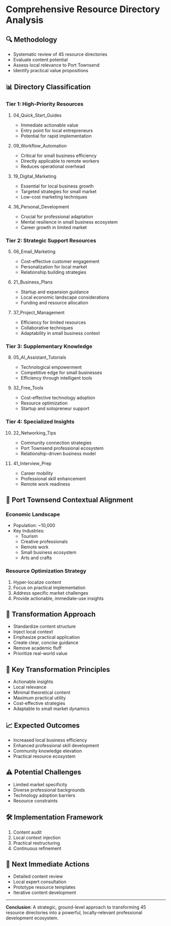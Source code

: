 # Comprehensive Resource Directory Analysis

## 🔍 Methodology
- Systematic review of 45 resource directories
- Evaluate content potential
- Assess local relevance to Port Townsend
- Identify practical value propositions

## 📊 Directory Classification

### Tier 1: High-Priority Resources
1. 04_Quick_Start_Guides
   - Immediate actionable value
   - Entry point for local entrepreneurs
   - Potential for rapid implementation

2. 09_Workflow_Automation
   - Critical for small business efficiency
   - Directly applicable to remote workers
   - Reduces operational overhead

3. 19_Digital_Marketing
   - Essential for local business growth
   - Targeted strategies for small market
   - Low-cost marketing techniques

4. 36_Personal_Development
   - Crucial for professional adaptation
   - Mental resilience in small business ecosystem
   - Career growth in limited market

### Tier 2: Strategic Support Resources
5. 06_Email_Marketing
   - Cost-effective customer engagement
   - Personalization for local market
   - Relationship building strategies

6. 21_Business_Plans
   - Startup and expansion guidance
   - Local economic landscape considerations
   - Funding and resource allocation

7. 37_Project_Management
   - Efficiency for limited resources
   - Collaborative techniques
   - Adaptability in small business context

### Tier 3: Supplementary Knowledge
8. 05_AI_Assistant_Tutorials
   - Technological empowerment
   - Competitive edge for small businesses
   - Efficiency through intelligent tools

9. 32_Free_Tools
   - Cost-effective technology adoption
   - Resource optimization
   - Startup and solopreneur support

### Tier 4: Specialized Insights
10. 22_Networking_Tips
    - Community connection strategies
    - Port Townsend professional ecosystem
    - Relationship-driven business model

11. 41_Interview_Prep
    - Career mobility
    - Professional skill enhancement
    - Remote work readiness

## 🎯 Port Townsend Contextual Alignment

### Economic Landscape
- Population: ~10,000
- Key Industries:
  * Tourism
  * Creative professionals
  * Remote work
  * Small business ecosystem
  * Arts and crafts

### Resource Optimization Strategy
1. Hyper-localize content
2. Focus on practical implementation
3. Address specific market challenges
4. Provide actionable, immediate-use insights

## 🚀 Transformation Approach
- Standardize content structure
- Inject local context
- Emphasize practical application
- Create clear, concise guidance
- Remove academic fluff
- Prioritize real-world value

## 🔑 Key Transformation Principles
- Actionable insights
- Local relevance
- Minimal theoretical content
- Maximum practical utility
- Cost-effective strategies
- Adaptable to small market dynamics

## 📈 Expected Outcomes
- Increased local business efficiency
- Enhanced professional skill development
- Community knowledge elevation
- Practical resource ecosystem

## ⚠️ Potential Challenges
- Limited market specificity
- Diverse professional backgrounds
- Technology adoption barriers
- Resource constraints

## 🛠 Implementation Framework
1. Content audit
2. Local context injection
3. Practical restructuring
4. Continuous refinement

## 📝 Next Immediate Actions
- Detailed content review
- Local expert consultation
- Prototype resource templates
- Iterative content development

---

**Conclusion**: A strategic, ground-level approach to transforming 45 resource directories into a powerful, locally-relevant professional development ecosystem.
